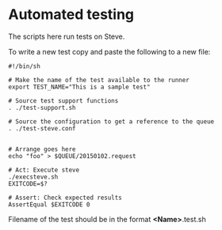 # Automated testing
The scripts here run tests on Steve.

To write a new test copy and paste the following to a new file:

```
#!/bin/sh

# Make the name of the test available to the runner
export TEST_NAME="This is a sample test"

# Source test support functions
. ./test-support.sh

# Source the configuration to get a reference to the queue
. ./test-steve.conf


# Arrange goes here
echo "foo" > $QUEUE/20150102.request

# Act: Execute steve
./execsteve.sh
EXITCODE=$?

# Assert: Check expected results
AssertEqual $EXITCODE 0
```

Filename of the test should be in the format **\<Name>**.test.sh